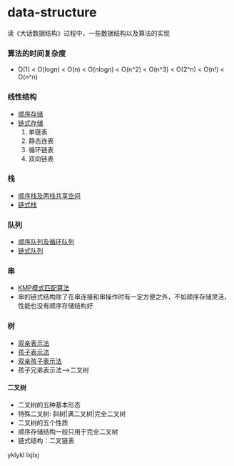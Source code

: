 # data-structure
读《大话数据结构》过程中，一些数据结构以及算法的实现
### 算法的时间复杂度
* O(1) < O(logn) < O(n) < O(nlogn) < O(n^2) < O(n^3) < O(2^n) < O(n!) < O(n^n)
### 线性结构
* [顺序存储](https://github.com/MyGodot/data-structure/blob/master/Seq_List.cpp)
* [链式存储](https://github.com/MyGodot/data-structure/blob/master/Chain_List.cpp)
  1. 单链表
  2. 静态连表
  3. 循环链表
  4. 双向链表
### 栈
* [顺序栈及两栈共享空间](https://github.com/MyGodot/data-structure/blob/master/stack_seq.cpp)
* [链式栈]()
### 队列
* [顺序队列及循环队列](https://github.com/MyGodot/data-structure/blob/master/queue_seq.cpp)
* [链式队列](https://github.com/MyGodot/data-structure/blob/master/queue_chain.cpp)
### 串
* [KMP模式匹配算法](https://github.com/MyGodot/data-structure/blob/master/Algorithm_KMP.cpp)
* 串的链式结构除了在串连接和串操作时有一定方便之外，不如顺序存储灵活，性能也没有顺序存储结构好
### 树
* [双亲表示法](https://github.com/MyGodot/data-structure/blob/master/parent_tree.cpp)
* [孩子表示法](https://github.com/MyGodot/data-structure/blob/master/child_tree.cpp)
* [双亲孩子表示法](https://github.com/MyGodot/data-structure/blob/master/parent_child_tree.cpp)
* 孩子兄弟表示法——>二叉树
#### 二叉树
* 二叉树的五种基本形态
* 特殊二叉树: 斜树|满二叉树|完全二叉树
* 二叉树的五个性质
* 顺序存储结构一般只用于完全二叉树
* 链式结构：二叉链表  

yklykl
lxjlxj

